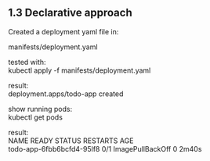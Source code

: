 ## 1.3 Declarative approach  
  
Created a deployment yaml file in:  

manifests/deployment.yaml  

tested with:  
kubectl apply -f manifests/deployment.yaml  
  
result:  
deployment.apps/todo-app created  

show running pods:  
kubectl get pods  
  
result:  
NAME                                 READY   STATUS             RESTARTS   AGE  
todo-app-6fbb6bcfd4-95lf8            0/1     ImagePullBackOff   0          2m40s  